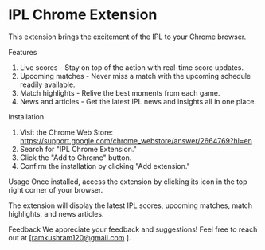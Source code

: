 # IPL Chrome Extension

This extension brings the excitement of the IPL to your Chrome browser.

Features
1. Live scores - Stay on top of the action with real-time score updates.
2. Upcoming matches - Never miss a match with the upcoming schedule readily available.
3. Match highlights - Relive the best moments from each game.
4. News and articles - Get the latest IPL news and insights all in one place.

Installation
1. Visit the Chrome Web Store: https://support.google.com/chrome_webstore/answer/2664769?hl=en
2. Search for "IPL Chrome Extension."
3. Click the "Add to Chrome" button.
4. Confirm the installation by clicking "Add extension."

Usage
Once installed, access the extension by clicking its icon in the top right corner of your browser.

The extension will display the latest IPL scores, upcoming matches, match highlights, and news articles.

Feedback
We appreciate your feedback and suggestions! Feel free to reach out at [ramkushram120@gmail.com ].
